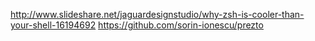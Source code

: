 http://www.slideshare.net/jaguardesignstudio/why-zsh-is-cooler-than-your-shell-16194692
https://github.com/sorin-ionescu/prezto
